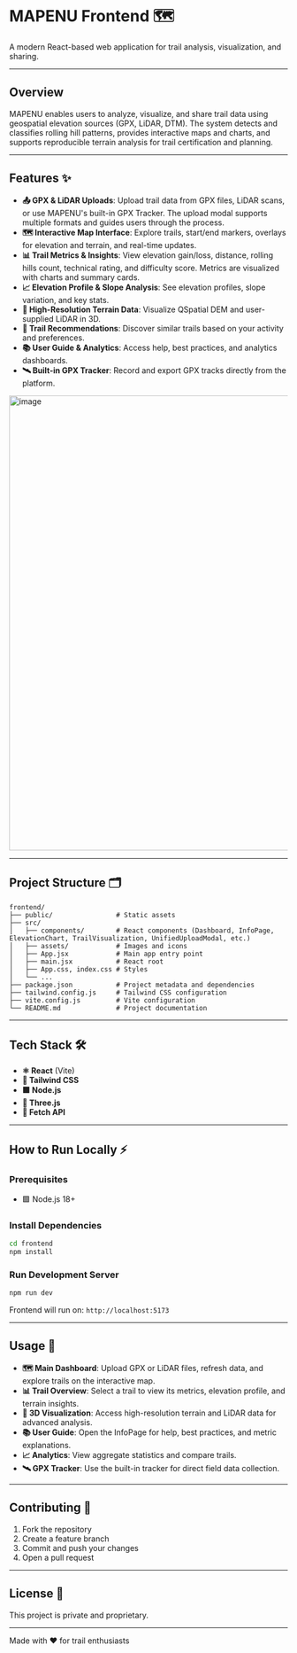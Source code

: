 # MAPENU Frontend 🗺️

A modern React-based web application for trail analysis, visualization, and sharing.

---

## Overview

MAPENU enables users to analyze, visualize, and share trail data using geospatial elevation sources (GPX, LiDAR, DTM). The system detects and classifies rolling hill patterns, provides interactive maps and charts, and supports reproducible terrain analysis for trail certification and planning.

---

## Features ✨

- **📤 GPX & LiDAR Uploads**: Upload trail data from GPX files, LiDAR scans, or use MAPENU's built-in GPX Tracker. The upload modal supports multiple formats and guides users through the process.
- **🗺️ Interactive Map Interface**: Explore trails, start/end markers, overlays for elevation and terrain, and real-time updates.
- **📊 Trail Metrics & Insights**: View elevation gain/loss, distance, rolling hills count, technical rating, and difficulty score. Metrics are visualized with charts and summary cards.
- **📈 Elevation Profile & Slope Analysis**: See elevation profiles, slope variation, and key stats.
- **🌄 High-Resolution Terrain Data**: Visualize QSpatial DEM and user-supplied LiDAR in 3D.
- **🧭 Trail Recommendations**: Discover similar trails based on your activity and preferences.
- **📚 User Guide & Analytics**: Access help, best practices, and analytics dashboards.
- **🛰️ Built-in GPX Tracker**: Record and export GPX tracks directly from the platform.

<img width="1512" height="821" alt="image" src="https://github.com/user-attachments/assets/58aeaed2-ea8c-4ef3-a6cc-ec15c1bafb40" />


---

## Project Structure 🗂️

```
frontend/
├── public/                # Static assets
├── src/
│   ├── components/        # React components (Dashboard, InfoPage, ElevationChart, TrailVisualization, UnifiedUploadModal, etc.)
│   ├── assets/            # Images and icons
│   ├── App.jsx            # Main app entry point
│   ├── main.jsx           # React root
│   ├── App.css, index.css # Styles
│   └── ...
├── package.json           # Project metadata and dependencies
├── tailwind.config.js     # Tailwind CSS configuration
├── vite.config.js         # Vite configuration
└── README.md              # Project documentation
```

---

## Tech Stack 🛠️

- **⚛️ React** (Vite)
- **🎨 Tailwind CSS**
- **🟩 Node.js**
- **🔺 Three.js**
- **🔗 Fetch API**

---

## How to Run Locally ⚡

### Prerequisites

- 🟩 Node.js 18+

### Install Dependencies

```bash
cd frontend
npm install
```

### Run Development Server

```bash
npm run dev
```

Frontend will run on: `http://localhost:5173`

---

## Usage 🚀

- **🗺️ Main Dashboard**: Upload GPX or LiDAR files, refresh data, and explore trails on the interactive map.
- **📊 Trail Overview**: Select a trail to view its metrics, elevation profile, and terrain insights.
- **🌄 3D Visualization**: Access high-resolution terrain and LiDAR data for advanced analysis.
- **📚 User Guide**: Open the InfoPage for help, best practices, and metric explanations.
- **📈 Analytics**: View aggregate statistics and compare trails.
- **🛰️ GPX Tracker**: Use the built-in tracker for direct field data collection.

---

## Contributing 🤝

1. Fork the repository
2. Create a feature branch
3. Commit and push your changes
4. Open a pull request

---

## License 📄

This project is private and proprietary.

---

Made with ❤️ for trail enthusiasts
